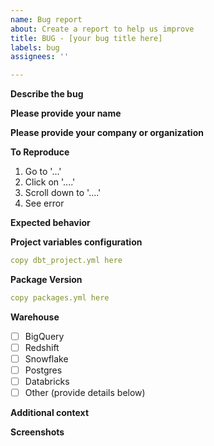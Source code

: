 ```yaml
---
name: Bug report
about: Create a report to help us improve
title: BUG - [your bug title here]
labels: bug
assignees: ''

---
```


**Describe the bug**
<!--- A clear and concise description of what the bug is. -->

**Please provide your name**

**Please provide your company or organization**

**To Reproduce**
<!--- Steps to reproduce the behavior: -->
1. Go to '...'
2. Click on '....'
3. Scroll down to '....'
4. See error

**Expected behavior**
<!--- A clear and concise description of what you expected to happen. -->

**Project variables configuration**
<!--- Copy and paste the contents of your `dbt_project.yml` file below. Be sure to XXX any sensitive information. -->
```yml
copy dbt_project.yml here
```

**Package Version**
<!--- Copy and paste the contents of your `packages.yml` file below. -->
```yml
copy packages.yml here
```

**Warehouse**
<!--- To check a warehouse remove the space and insert an x in the box (eg. [x] Bigquery). --> 
- [ ] BigQuery
- [ ] Redshift
- [ ] Snowflake
- [ ] Postgres
- [ ] Databricks
- [ ] Other (provide details below)

**Additional context**
<!--- Add any other context about the problem here. --> 

**Screenshots**
<!--- If applicable, add screenshots to help explain your problem. --> 
